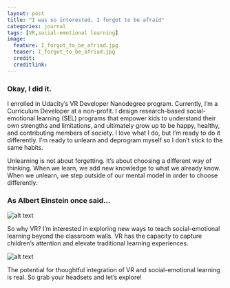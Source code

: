 ```yaml
---
layout: post
title: "I was so interested, I forgot to be afraid"
categories: journal
tags: [VR,social-emotional learning]
image:
  feature: I_forgot_to_be_afriad.jpg
  teaser: I_forgot_to_be_afriad.jpg
  credit:
  creditlink:
---
```



### Okay, I did it. 

I enrolled in Udacity’s VR Developer Nanodegree program. Currently, I’m a Curriculum Developer at a non-profit. I design research-based social-emotional learning (SEL) programs that empower kids to understand their own strengths and limitations, and ultimately grow up to be happy, healthy, and contributing members of society. I love what I do, but I’m ready to do it differently. I’m ready to unlearn and deprogram myself so I don’t stick to the same habits.

Unlearning is not about forgetting. It’s about choosing a different way of thinking. When we learn, we add new knowledge to what we already know. When we unlearn, we step outside of our mental model in order to choose differently. 

### As Albert Einstein once said...

![alt text](https://github.com/elisepotts/elisepotts.github.io/raw/master/images/einstein.jpg "Einstein - we cannot solve our problems with the same thinking we used when we created them.")

So why VR? I’m interested in exploring new ways to teach social-emotional learning beyond the classroom walls. VR has the capacity to capture children’s attention and elevate traditional learning experiences.

![alt text](https://github.com/elisepotts/elisepotts.github.io/raw/master/images/human_brain_remembers.jpg "The human brain remember ten percent of what it hears, twenty percent of what it reads, and ninety percent of what it does.")

The potential for thoughtful integration of VR and social-emotional learning is real. So grab your headsets and let’s explore!
